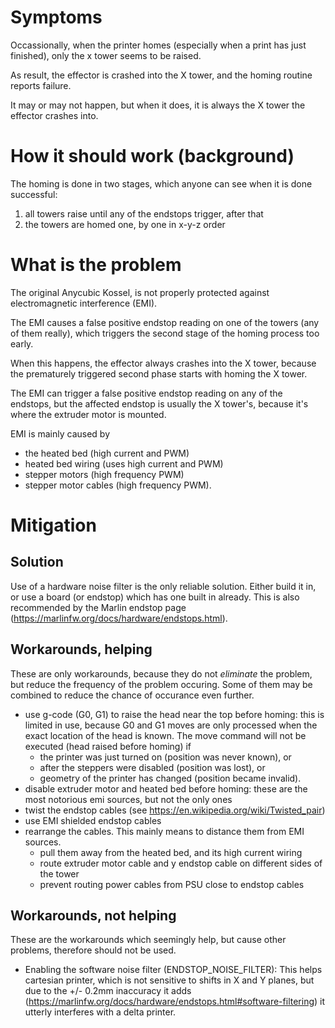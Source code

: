 # Symptoms

Occassionally,
when the printer homes (especially when a print has just finished),
only the x tower seems to be raised.

As result,
the effector is crashed into the X tower,
and the homing routine reports failure.

It may or may not happen, but when it does, it is always the X tower the effector crashes into.

# How it should work (background)

The homing is done in two stages, which anyone can see when it is done successful:

1. all towers raise until any of the endstops trigger, after that
1. the towers are homed one, by one in x-y-z order

# What is the problem

The original Anycubic Kossel,
is not properly protected against electromagnetic interference (EMI).

The EMI causes a false positive endstop reading on one of the towers (any of them really),
which triggers the second stage of the homing process too early.

When this happens,
the effector always crashes into the X tower,
because the prematurely triggered second phase starts with homing the X tower.

The EMI can trigger a false positive endstop reading on any of the endstops,
but the affected endstop is usually the X tower's,
because it's where the extruder motor is mounted.

EMI is mainly caused by
* the heated bed (high current and PWM)
* heated bed wiring (uses high current and PWM)
* stepper motors (high frequency PWM)
* stepper motor cables (high frequency PWM).

# Mitigation

## Solution

Use of a hardware noise filter is the only reliable solution.
Either build it in, or use a board (or endstop) which has one built in already.
This is also recommended by the Marlin endstop page (https://marlinfw.org/docs/hardware/endstops.html).

## Workarounds, helping

These are only workarounds, because they do not _eliminate_ the problem, but reduce the frequency of the problem occuring. Some of them may be combined to reduce the chance of occurance even further.

* use g-code (G0, G1) to raise the head near the top before homing: this is limited in use, because G0 and G1 moves are only processed when the exact location of the head is known. The move command will not be executed (head raised before homing) if 
  * the printer was just turned on (position was never known), or
  * after the steppers were disabled (position was lost), or
  * geometry of the printer has changed (position became invalid).
* disable extruder motor and heated bed before homing: these are the most notorious emi sources, but not the only ones
* twist the endstop cables (see https://en.wikipedia.org/wiki/Twisted_pair)
* use EMI shielded endstop cables 
* rearrange the cables. This mainly means to distance them from EMI sources.
  * pull them away from the heated bed, and its high current wiring
  * route extruder motor cable and y endstop cable on different sides of the tower
  * prevent routing power cables from PSU close to endstop cables

## Workarounds, not helping

These are the workarounds which seemingly help, but cause other problems, therefore should not be used.

* Enabling the software noise filter (ENDSTOP_NOISE_FILTER): This helps cartesian printer, which is not sensitive to shifts in X and Y planes, but due to the +/- 0.2mm inaccuracy it adds (https://marlinfw.org/docs/hardware/endstops.html#software-filtering) it utterly interferes with a delta printer.
